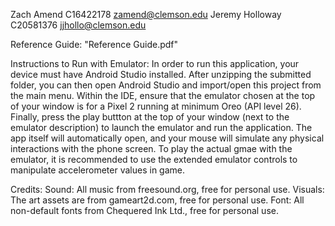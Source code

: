 Zach Amend
C16422178
zamend@clemson.edu
Jeremy Holloway
C20581376
jjhollo@clemson.edu

Reference Guide: "Reference Guide.pdf"

Instructions to Run with Emulator:
In order to run this application, your device must have Android Studio
installed. After unzipping the submitted folder, you can then open Android
Studio and import/open this project from the main menu. Within the IDE, ensure
that the emulator chosen at the top of your window is for a Pixel 2 running at
minimum Oreo (API level 26). Finally, press the play buttton at the top of your
window (next to the emulator description) to launch the emulator and run the
application. The app itself will automatically open, and your mouse will
simulate any physical interactions with the phone screen. To play the actual
gmae with the emulator, it is recommended to use the extended emulator controls
to manipulate accelerometer values in game.

Credits:
  Sound: All music from freesound.org, free for personal use.
  Visuals: The art assets are from gameart2d.com, free for personal use.
  Font: All non-default fonts from Chequered Ink Ltd., free for personal use.
